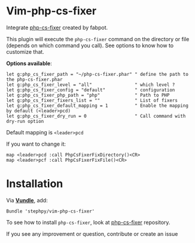 Vim-php-cs-fixer
================

Integrate [php-cs-fixer](https://github.com/fabpot/PHP-CS-Fixer) created by fabpot.

This plugin will execute the `php-cs-fixer` command on the directory or file (depends on which command you call). See options to know how to customize that.

**Options available**:

```viml
let g:php_cs_fixer_path = "~/php-cs-fixer.phar" " define the path to the php-cs-fixer.phar
let g:php_cs_fixer_level = "all"                " which level ?
let g:php_cs_fixer_config = "default"           " configuration
let g:php_cs_fixer_php_path = "php"             " Path to PHP
let g:php_cs_fixer_fixers_list = ""             " List of fixers
let g:php_cs_fixer_default_mapping = 1          " Enable the mapping by default (<leader>pcd)
let g:php_cs_fixer_dry_run = 0                  " Call command with dry-run option
```

Default mapping is `<leader>pcd`

If you want to change it:

```viml
map <leader>pcd :call PhpCsFixerFixDirectory()<CR>
map <leader>pcf :call PhpCsFixerFixFile()<CR>
```

# Installation

Via **[Vundle](https://github.com/gmarik/vundle)**, add:

```viml
Bundle 'stephpy/vim-php-cs-fixer'
```

To see how to install `php-cs-fixer`, look at [php-cs-fixer](https://github.com/fabpot/PHP-CS-Fixer) repository.

If you see any improvement or question, contribute or create an issue
